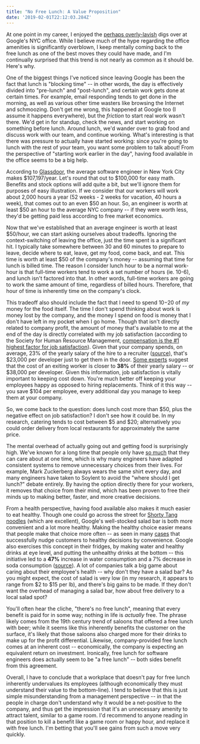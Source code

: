 ```yaml
---
title: "No Free Lunch: A Value Proposition"
date: '2019-02-01T22:12:03.284Z'
---
```


At one point in my career, I enjoyed the [perhaps overly-lavish](http://time.com/3024615/inside-googles-new-york-city-office/) digs over at Google's NYC office. While I believe much of the hype regarding the office amenities is significantly overblown, I keep mentally coming back to the free lunch as one of the best moves they could have made, and I'm continually surprised that this trend is not nearly as common as it should be. Here's why.

One of the biggest things I've noticed since leaving Google has been the fact that lunch is "blocking time" -- in other words, the day is effectively divided into "pre-lunch" and "post-lunch", and certain work gets done at certain times. For example, email responding tends to get done in the morning, as well as various other time wasters like browsing the Internet and schmoozing. Don't get me wrong, this happened at Google too (I assume it happens everywhere), but the _friction_ to start real work wasn't there. We'd get in for standup, check the news, and start working on something before lunch. Around lunch, we'd wander over to grab food and discuss work with our team, and continue working. What's interesting is that there was pressure to actually have started working: since you're going to lunch with the rest of your team, you want some problem to talk about! From the perspective of "starting work earlier in the day", having food available in the office seems to be a big help.

According to [Glassdoor](https://www.glassdoor.com/Salaries/new-york-city-software-engineer-salary-SRCH_IL.0,13_IM615_KO14,31.htm), the average software engineer in New York City makes $107,197/year. Let's round that out to $100,000 for easy math. Benefits and stock options will add quite a bit, but we'll ignore them for purposes of easy illustration. If we consider that our workers will work about 2,000 hours a year (52 weeks - 2 weeks for vacation, 40 hours a week), that comes out to an even $50 an hour. So, an engineer is worth at least $50 an hour to the average NYC company -- if they were worth less, they'd be getting paid less according to free market economics.

Now that we've established that an average engineer is worth at least $50/hour, we can start asking ourselves about tradeoffs. Ignoring the context-switching of leaving the office, just the time spent is a significant hit. I typically take somewhere between 30 and 60 minutes to prepare to leave, decide where to eat, leave, get my food, come back, and eat. This time is worth at least $50 of the company's money -- assuming that time for lunch is billed time. The reason I consider lunch hour to be a normal work-hour is that full-time workers tend to work a set number of hours (ie. 10-6), and lunch isn't factored into that. In other words, full-time workers are going to work the same amount of time, regardless of billed hours. Therefore, that hour of time is inherently time on the company's clock.

This tradeoff also should include the fact that I need to spend $10-$20 of _my_ money for the food itself. The time I don't spend thinking about work is money lost by the company, and the money I spend on food is money that I don't have left in my pocket when I go home. Though that isn't directly related to company profit, the amount of money that's available to me at the end of the day is directly correlated with my job satisfaction (according to the Society for Human Resource Management, [compensation is the #1 highest factor for job satisfaction](http://www.shrm.org/Research/SurveyFindings/Articles/Pages/Employee-Job-Satisfaction-and-Engagement-The-Road-to-Economic-Recovery.aspx)). Given that your company spends, on average, 23% of the yearly salary of the hire to a recruiter ([source](https://www.topechelon.com/blog/placement-process/typical-placement-recruitment-fees-average/)), that's $23,000 per developer just to get them in the door. [Some experts](https://www.entrepreneur.com/answer/221223) suggest that the cost of an exiting worker is closer to **38%** of their yearly salary -- or $38,000 per developer. Given this information, job satisfaction is vitally important to keeping cost down. You're much better off keeping your employees happy as opposed to hiring replacements. Think of it this way -- you save $104 per employee, every additional day you manage to keep them at your company.

So, we come back to the question: does lunch cost more than $50, plus the negative effect on job satisfaction? I don't see how it could be. In my research, catering tends to cost between $5 and $20; alternatively you could order delivery from local restaurants for approximately the same price.

The mental overhead of actually going out and getting food is surprisingly high. We've known for a long time that people only have [so much](https://en.wikipedia.org/wiki/Ego_depletion) that they can care about at one time, which is why many engineers have adapted consistent systems to remove unnecessary choices from their lives. For example, Mark Zuckerberg always wears the same shirt every day, and many engineers have taken to Soylent to avoid the "where should I get lunch?" debate entirely. By having the option directly there for your workers, it removes that choice from their mind, which has been proven to free their minds up to making better, faster, and more creative decisions.

From a health perspective, having food available also makes it much easier to eat healthy. Though one could go across the street for [Shorty Tang noodles](http://www.shortytang.com/) (which are excellent), Google's well-stocked salad bar is both more convenient and a lot more healthy. Making the healthy choice easier means that people make that choice more often -- as seen in many [cases](https://www.npr.org/templates/story/story.php?storyId=131074210) that successfully nudge customers to healthy decisions by convenience. Google also exercises this concept in their fridges, by making water and healthy drinks at eye level, and putting the unhealthy drinks at the bottom -- this initiative led to a **47%** increase in water consumption and a 7% decrease in soda consumption ([source](https://www.washingtonpost.com/business/technology/google-crunches-data-on-munching-in-office/2013/09/01/3902b444-0e83-11e3-85b6-d27422650fd5_story.html?noredirect=on&utm_term=.93ba35c9e344)). A lot of companies talk a big game about caring about their employee's health -- why don't they have a salad bar? As you might expect, the cost of salad is very low (in my research, it appears to range from $2 to $15 per lb), and there's big gains to be made. If they don't want the overhead of managing a salad bar, how about free delivery to a local salad spot?

You'll often hear the cliche, "there's no free lunch", meaning that every benefit is paid for in some way; nothing in life is _actually_ free. The phrase likely comes from the 19th century trend of saloons that offered a free lunch with beer; while it seems like this inherently benefits the customer on the surface, it's likely that those saloons also charged more for their drinks to make up for the profit differential. Likewise, company-provided free lunch comes at an inherent cost -- economically, the company is expecting an equivalent return on investment. Ironically, free lunch for software engineers does actually seem to be "a free lunch" -- both sides benefit from this agreement.

Overall, I have to conclude that a workplace that doesn't pay for free lunch inherently undervalues its employees (although economically they must understand their value to the bottom-line). I tend to believe that this is just simple misunderstanding from a management perspective -- in that the people in charge don't understand why it would be a net-positive to the company, and thus get the impression that it's an unnecessary amenity to attract talent, similar to a game room. I'd recommend to anyone reading in that position to kill a benefit like a game room or happy hour, and replace it with free lunch. I'm betting that you'll see gains from such a move very quickly.